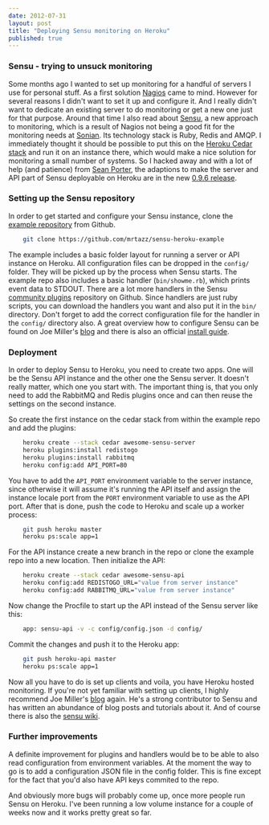 ```yaml
---
date: 2012-07-31
layout: post
title: "Deploying Sensu monitoring on Heroku"
published: true
---
```


### Sensu - trying to unsuck monitoring
Some months ago I wanted to set up monitoring for a handful of servers I use
for personal stuff. As a first solution [Nagios][] came to mind. However for
several reasons I didn't want to set it up and configure it. And I really
didn't want to dedicate an existing server to do monitoring or get a new one
just for that purpose. Around that time I also read about [Sensu][], a new
approach to monitoring, which is a result of Nagios not being a good fit for
the monitoring needs at [Sonian][]. Its technology stack is Ruby, Redis and
AMQP. I immediately thought it should be possible to put this on the [Heroku
Cedar stack][] and run it on an instance there, which would make a nice
solution for monitoring a small number of systems. So I hacked away and with a
lot of help (and patience) from [Sean Porter][], the adaptions to make the
server and API part of Sensu deployable on Heroku are in the new [0.9.6
release][].

### Setting up the Sensu repository
In order to get started and configure your Sensu instance, clone the [example
repository][] from Github.

```bash
    git clone https://github.com/mrtazz/sensu-heroku-example
```

The example includes a basic folder layout for running a server or API instance
on Heroku. All configuration files can be dropped in the `config/` folder. They
will be picked up by the process when Sensu starts. The example repo also
includes a basic handler (`bin/showme.rb`), which prints event data to STDOUT.
There are a lot more handlers in the Sensu [community plugins][] repository on
Github. Since handlers are just ruby scripts, you can download the handlers you
want and also put it in the `bin/` directory. Don't forget to add the correct
configuration file for the handler in the `config/` directory also. A great
overview how to configure Sensu can be found on Joe Miller's [blog][] and there
is also an official [install guide][].

### Deployment
In order to deploy Sensu to Heroku, you need to create two apps. One will be
the Sensu API instance and the other one the Sensu server. It doesn't really
matter, which one you start with. The important thing is, that you only need to
add the RabbitMQ and Redis plugins once and can then reuse the settings on the
second instance.

So create the first instance on the cedar stack from within the example repo
and add the plugins:

```bash
    heroku create --stack cedar awesome-sensu-server
    heroku plugins:install redistogo
    heroku plugins:install rabbitmq
    heroku config:add API_PORT=80
```

You have to add the `API_PORT` environment variable to the server instance,
since otherwise it will assume it's running the API itself and assign the
instance locale port from the `PORT` environment variable to use as the API
port. After that is done, push the code to Heroku and scale up a worker
process:

```bash
    git push heroku master
    heroku ps:scale app=1
```

For the API instance create a new branch in the repo or clone the example repo
into a new location. Then initialize the API:

```bash
    heroku create --stack cedar awesome-sensu-api
    heroku config:add REDISTOGO_URL="value from server instance"
    heroku config:add RABBITMQ_URL="value from server instance"
```

Now change the Procfile to start up the API instead of the Sensu server like
this:

```bash
    app: sensu-api -v -c config/config.json -d config/
```

Commit the changes and push it to the Heroku app:

```bash
    git push heroku-api master
    heroku ps:scale app=1
```

Now all you have to do is set up clients and voila, you have Heroku hosted
monitoring. If you're not yet familiar with setting up clients, I highly
recommend Joe Miller's [blog][] again. He's a strong contributor to Sensu and
has written an abundance of blog posts and tutorials about it. And of course
there is also the [sensu wiki][].

### Further improvements
A definite improvement for plugins and handlers would be to be able to also
read configuration from environment variables. At the moment the way to go is
to add a configuration JSON file in the config folder. This is fine except for
the fact that you'd also have API keys commited to the repo.

And obviously more bugs will probably come up, once more people run Sensu on
Heroku. I've been running a low volume instance for a couple of weeks now and
it works pretty great so far.


[Sensu]: https://github.com/sensu/sensu
[Nagios]: http://nagios.org
[Sonian]: http://www.sonian.com/
[Heroku Cedar stack]: https://devcenter.heroku.com/articles/cedar/
[0.9.6 release]: https://github.com/sensu/sensu/tree/v0.9.6
[example repository]: https://github.com/mrtazz/sensu-heroku-app
[community plugins]: https://github.com/sensu/sensu-community-plugins
[blog]: http://joemiller.me
[install guide]: https://github.com/sensu/sensu/wiki/Install-Guide
[sensu wiki]: https://github.com/sensu/sensu/wiki/
[Sean Porter]: https://twitter.com/portertech


